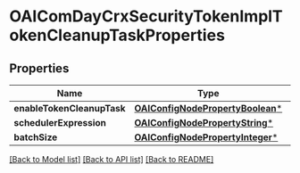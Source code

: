 # OAIComDayCrxSecurityTokenImplTokenCleanupTaskProperties

## Properties
Name | Type | Description | Notes
------------ | ------------- | ------------- | -------------
**enableTokenCleanupTask** | [**OAIConfigNodePropertyBoolean***](OAIConfigNodePropertyBoolean.md) |  | [optional] 
**schedulerExpression** | [**OAIConfigNodePropertyString***](OAIConfigNodePropertyString.md) |  | [optional] 
**batchSize** | [**OAIConfigNodePropertyInteger***](OAIConfigNodePropertyInteger.md) |  | [optional] 

[[Back to Model list]](../README.md#documentation-for-models) [[Back to API list]](../README.md#documentation-for-api-endpoints) [[Back to README]](../README.md)


